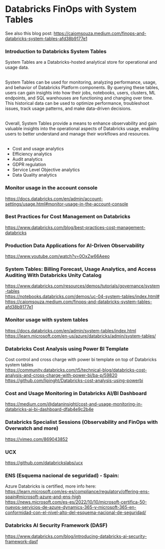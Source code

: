 # Databricks FinOps with System Tables

See also this blog post: https://caiomsouza.medium.com/finops-and-databricks-system-tables-afd38b9177e1

### Introduction to Databricks System Tables

System Tables are a Databricks-hosted analytical store for operational and usage data.<BR><BR>

System Tables can be used for monitoring, analyzing performance, usage, and behavior of Databricks Platform components. By querying these tables, users can gain insights into how their jobs, notebooks, users, clusters, ML endpoints, and SQL warehouses are functioning and changing over time. This historical data can be used to optimize performance, troubleshoot issues, track usage patterns, and make data-driven decisions.<BR><BR>

Overall, System Tables provide a means to enhance observability and gain valuable insights into the operational aspects of Databricks usage, enabling users to better understand and manage their workflows and resources.<BR><BR>

- Cost and usage analytics
- Efficiency analytics
- Audit analytics
- GDPR regulation
- Service Level Objective analytics
- Data Quality analytics


### Monitor usage in the account console
https://docs.databricks.com/en/admin/account-settings/usage.html#monitor-usage-in-the-account-console

### Best Practices for Cost Management on Databricks
https://www.databricks.com/blog/best-practices-cost-management-databricks

### Production Data Applications for AI-Driven Observability
https://www.youtube.com/watch?v=0OxZw66Aeeo

### System Tables: Billing Forecast, Usage Analytics, and Access Auditing With Databricks Unity Catalog
https://www.databricks.com/resources/demos/tutorials/governance/system-tables<BR>
https://notebooks.databricks.com/demos/uc-04-system-tables/index.html#<BR>
https://caiomsouza.medium.com/finops-and-databricks-system-tables-afd38b9177e1<BR>

### Monitor usage with system tables
https://docs.databricks.com/en/admin/system-tables/index.html<BR>
https://learn.microsoft.com/en-us/azure/databricks/admin/system-tables/<BR>

### Databricks Cost Analysis using Power BI Template
Cost control and cross charge with power bi template on top of Databricks system tables<BR>
https://community.databricks.com/t5/technical-blog/databricks-cost-analysis-and-cross-charge-with-power-bi/ba-p/59820<BR>
https://github.com/lipinght/Databricks-cost-analysis-using-powerbi<BR>

### Cost and Usage Monitoring in Databricks AI/BI Dashboard
https://medium.com/@dataninsight/cost-and-usage-monitoring-in-databricks-ai-bi-dashboard-dfab4e9c2b4e

### Databricks Specialist Sessions (Observability and FinOps with Overwatch and more)
https://vimeo.com/869043852

### UCX
https://github.com/databrickslabs/ucx

### ENS (Esquema nacional de seguridad) - Spain:
Azure Databricks is certified, more info here:<BR>
https://learn.microsoft.com/es-es/compliance/regulatory/offering-ens-spain#microsoft-azure-and-ens-high<BR>
https://news.microsoft.com/es-es/2022/10/10/microsoft-certifica-50-nuevos-servicios-de-azure-dynamics-365-y-microsoft-365-en-conformidad-con-el-nivel-alto-del-esquema-nacional-de-seguridad/<BR>

### Databricks AI Security Framework (DASF)
https://www.databricks.com/blog/introducing-databricks-ai-security-framework-dasf
